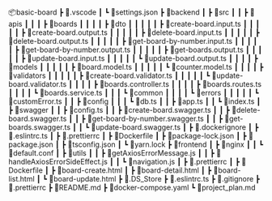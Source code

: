 📦basic-board
┣ 📂.vscode
┃ ┗ 📜settings.json
┣ 📂backend
┃ ┣ 📂src
┃ ┃ ┣ 📂apis
┃ ┃ ┃ ┣ 📂boards
┃ ┃ ┃ ┃ ┣ 📂dto
┃ ┃ ┃ ┃ ┃ ┣ 📜create-board.input.ts
┃ ┃ ┃ ┃ ┃ ┣ 📜create-board.output.ts
┃ ┃ ┃ ┃ ┃ ┣ 📜delete-board.input.ts
┃ ┃ ┃ ┃ ┃ ┣ 📜delete-board.output.ts
┃ ┃ ┃ ┃ ┃ ┣ 📜get-board-by-number.input.ts
┃ ┃ ┃ ┃ ┃ ┣ 📜get-board-by-number.output.ts
┃ ┃ ┃ ┃ ┃ ┣ 📜get-boards.output.ts
┃ ┃ ┃ ┃ ┃ ┣ 📜update-board.input.ts
┃ ┃ ┃ ┃ ┃ ┗ 📜update-board.output.ts
┃ ┃ ┃ ┃ ┣ 📂models
┃ ┃ ┃ ┃ ┃ ┣ 📜board.model.ts
┃ ┃ ┃ ┃ ┃ ┗ 📜counter.model.ts
┃ ┃ ┃ ┃ ┣ 📂validators
┃ ┃ ┃ ┃ ┃ ┣ 📜create-board.validator.ts
┃ ┃ ┃ ┃ ┃ ┗ 📜update-board.validator.ts
┃ ┃ ┃ ┃ ┣ 📜boards.controller.ts
┃ ┃ ┃ ┃ ┣ 📜boards.routes.ts
┃ ┃ ┃ ┃ ┗ 📜boards.service.ts
┃ ┃ ┃ ┗ 📂common
┃ ┃ ┃ ┃ ┗ 📂errors
┃ ┃ ┃ ┃ ┃ ┗ 📜customError.ts
┃ ┃ ┣ 📂config
┃ ┃ ┃ ┗ 📜db.ts
┃ ┃ ┣ 📜app.ts
┃ ┃ ┗ 📜index.ts
┃ ┣ 📂swagger
┃ ┃ ┣ 📜config.ts
┃ ┃ ┣ 📜create-board.swagger.ts
┃ ┃ ┣ 📜delete-board.swagger.ts
┃ ┃ ┣ 📜get-board-by-number.swagger.ts
┃ ┃ ┣ 📜get-boards.swagger.ts
┃ ┃ ┗ 📜update-board.swagger.ts
┃ ┣ 📜.dockerignore
┃ ┣ 📜.eslintrc.ts
┃ ┣ 📜.prettierrc
┃ ┣ 📜Dockerfile
┃ ┣ 📜package-lock.json
┃ ┣ 📜package.json
┃ ┣ 📜tsconfig.json
┃ ┗ 📜yarn.lock
┣ 📂frontend
┃ ┣ 📂nginx
┃ ┃ ┗ 📜default.conf
┃ ┣ 📂utils
┃ ┃ ┣ 📜getAxiosErrorMessage.js
┃ ┃ ┣ 📜handleAxiosErrorSideEffect.js
┃ ┃ ┗ 📜navigation.js
┃ ┣ 📜.prettierrc
┃ ┣ 📜Dockerfile
┃ ┣ 📜board-create.html
┃ ┣ 📜board-detail.html
┃ ┣ 📜board-list.html
┃ ┗ 📜board-update.html
┣ 📜.DS_Store
┣ 📜.eslintrc.ts
┣ 📜.gitignore
┣ 📜.prettierrc
┣ 📜README.md
┣ 📜docker-compose.yaml
┗ 📜project_plan.md
